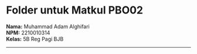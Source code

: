# Folder untuk Matkul PBO02

**Nama:** Muhammad Adam Alghifari  
**NPM:** 2210010314  
**Kelas:** 5B Reg Pagi BJB  

---

